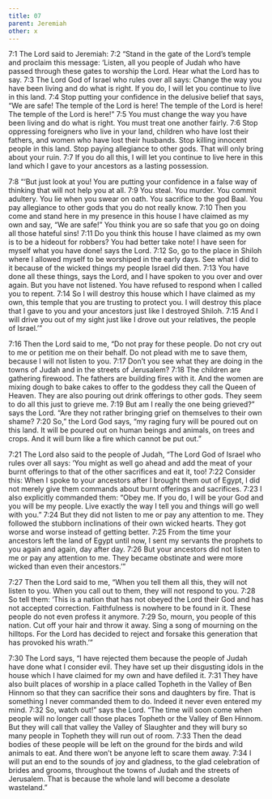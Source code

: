 ```yaml
---
title: 07
parent: Jeremiah
other: x
---
```



<a name="7:1">7:1</a> The Lord said to Jeremiah: <a name="7:2">7:2</a> “Stand in the gate of the Lord’s temple and proclaim this message: ‘Listen, all you people of Judah who have passed through these gates to worship the Lord. Hear what the Lord has to say. <a name="7:3">7:3</a> The Lord God of Israel who rules over all says: Change the way you have been living and do what is right. If you do, I will let you continue to live in this land. <a name="7:4">7:4</a> Stop putting your confidence in the delusive belief that says, “We are safe! The temple of the Lord is here! The temple of the Lord is here! The temple of the Lord is here!” <a name="7:5">7:5</a> You must change the way you have been living and do what is right. You must treat one another fairly. <a name="7:6">7:6</a> Stop oppressing foreigners who live in your land, children who have lost their fathers, and women who have lost their husbands. Stop killing innocent people in this land. Stop paying allegiance to other gods. That will only bring about your ruin. <a name="7:7">7:7</a> If you do all this, I will let you continue to live here in this land which I gave to your ancestors as a lasting possession.

<a name="7:8">7:8</a> “‘But just look at you! You are putting your confidence in a false way of thinking that will not help you at all. <a name="7:9">7:9</a> You steal. You murder. You commit adultery. You lie when you swear on oath. You sacrifice to the god Baal. You pay allegiance to other gods that you do not really know. <a name="7:10">7:10</a> Then you come and stand here in my presence in this house I have claimed as my own and say, “We are safe!” You think you are so safe that you go on doing all those hateful sins! <a name="7:11">7:11</a> Do you think this house I have claimed as my own is to be a hideout for robbers? You had better take note! I have seen for myself what you have done! says the Lord. <a name="7:12">7:12</a> So, go to the place in Shiloh where I allowed myself to be worshiped in the early days. See what I did to it because of the wicked things my people Israel did then. <a name="7:13">7:13</a> You have done all these things, says the Lord, and I have spoken to you over and over again. But you have not listened. You have refused to respond when I called you to repent. <a name="7:14">7:14</a> So I will destroy this house which I have claimed as my own, this temple that you are trusting to protect you. I will destroy this place that I gave to you and your ancestors just like I destroyed Shiloh. <a name="7:15">7:15</a> And I will drive you out of my sight just like I drove out your relatives, the people of Israel.’”

<a name="7:16">7:16</a> Then the Lord said to me, “Do not pray for these people. Do not cry out to me or petition me on their behalf. Do not plead with me to save them, because I will not listen to you. <a name="7:17">7:17</a> Don’t you see what they are doing in the towns of Judah and in the streets of Jerusalem? <a name="7:18">7:18</a> The children are gathering firewood. The fathers are building fires with it. And the women are mixing dough to bake cakes to offer to the goddess they call the Queen of Heaven. They are also pouring out drink offerings to other gods. They seem to do all this just to grieve me. <a name="7:19">7:19</a> But am I really the one being grieved?” says the Lord. “Are they not rather bringing grief on themselves to their own shame? <a name="7:20">7:20</a> So,” the Lord God says, “my raging fury will be poured out on this land. It will be poured out on human beings and animals, on trees and crops. And it will burn like a fire which cannot be put out.”

<a name="7:21">7:21</a> The Lord also said to the people of Judah, “The Lord God of Israel who rules over all says: ‘You might as well go ahead and add the meat of your burnt offerings to that of the other sacrifices and eat it, too! <a name="7:22">7:22</a> Consider this: When I spoke to your ancestors after I brought them out of Egypt, I did not merely give them commands about burnt offerings and sacrifices. <a name="7:23">7:23</a> I also explicitly commanded them: “Obey me. If you do, I will be your God and you will be my people. Live exactly the way I tell you and things will go well with you.” <a name="7:24">7:24</a> But they did not listen to me or pay any attention to me. They followed the stubborn inclinations of their own wicked hearts. They got worse and worse instead of getting better. <a name="7:25">7:25</a> From the time your ancestors left the land of Egypt until now, I sent my servants the prophets to you again and again, day after day. <a name="7:26">7:26</a> But your ancestors did not listen to me or pay any attention to me. They became obstinate and were more wicked than even their ancestors.’”

<a name="7:27">7:27</a> Then the Lord said to me, “When you tell them all this, they will not listen to you. When you call out to them, they will not respond to you. <a name="7:28">7:28</a> So tell them: ‘This is a nation that has not obeyed the Lord their God and has not accepted correction. Faithfulness is nowhere to be found in it. These people do not even profess it anymore. <a name="7:29">7:29</a> So, mourn, you people of this nation. Cut off your hair and throw it away. Sing a song of mourning on the hilltops. For the Lord has decided to reject and forsake this generation that has provoked his wrath.’”

<a name="7:30">7:30</a> The Lord says, “I have rejected them because the people of Judah have done what I consider evil. They have set up their disgusting idols in the house which I have claimed for my own and have defiled it. <a name="7:31">7:31</a> They have also built places of worship in a place called Topheth in the Valley of Ben Hinnom so that they can sacrifice their sons and daughters by fire. That is something I never commanded them to do. Indeed it never even entered my mind. <a name="7:32">7:32</a> So, watch out!” says the Lord. “The time will soon come when people will no longer call those places Topheth or the Valley of Ben Hinnom. But they will call that valley the Valley of Slaughter and they will bury so many people in Topheth they will run out of room. <a name="7:33">7:33</a> Then the dead bodies of these people will be left on the ground for the birds and wild animals to eat. And there won’t be anyone left to scare them away. <a name="7:34">7:34</a> I will put an end to the sounds of joy and gladness, to the glad celebration of brides and grooms, throughout the towns of Judah and the streets of Jerusalem. That is because the whole land will become a desolate wasteland.”